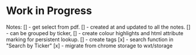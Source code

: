 # Work in Progress

Notes:
[] - get select from pdf.
[] - created at and updated to all the notes.
[] - can be grouped by ticker,
[] - create colour highlights and html attribute marking for persistent lookup.
[] - create tags
[x] - search function in "Search by Ticker"
[x] - migrate from chrome storage to wxt/storage